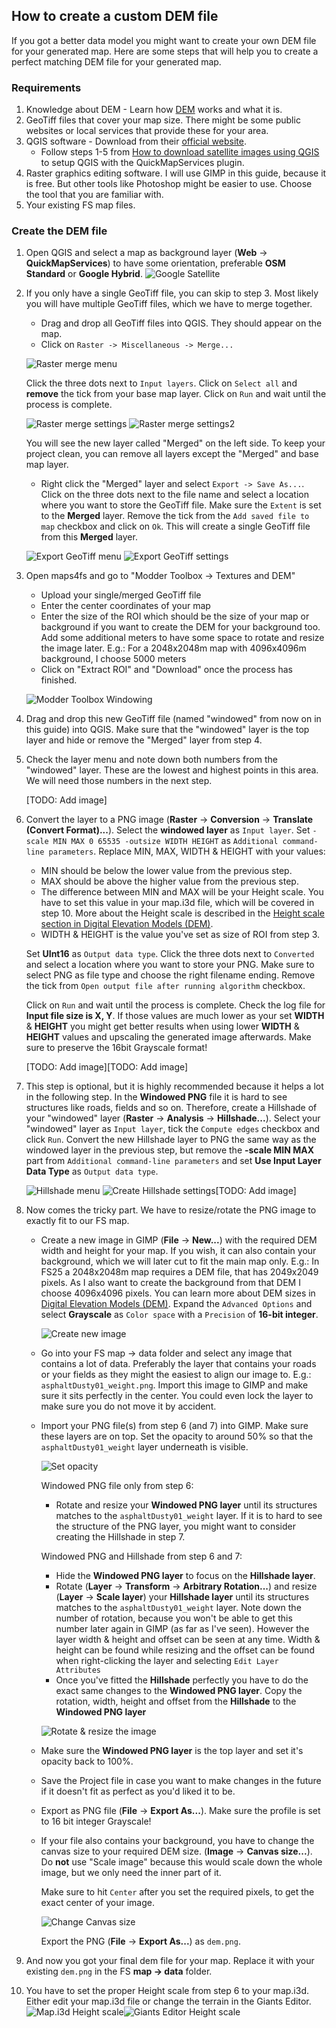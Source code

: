 ## How to create a custom DEM file
If you got a better data model you might want to create your own DEM file for your generated map. Here are some steps that will help you to create a perfect matching DEM file for your generated map.

### Requirements
1. Knowledge about DEM - Learn how [DEM](dem.md) works and what it is.
2. GeoTiff files that cover your map size. There might be some public websites or local services that provide these for your area.
3. QGIS software - Download from their [official website](https://qgis.org/download/).
    * Follow steps 1-5 from [How to download satellite images using QGIS](download_satellite_images.md) to setup QGIS with the QuickMapServices plugin.
4. Raster graphics editing software. I will use GIMP in this guide, because it is free. But other tools like Photoshop might be easier to use. Choose the tool that you are familiar with.
5. Your existing FS map files.


### Create the DEM file
1. Open QGIS and select a map as background layer (**Web** -> **QuickMapServices**) to have some orientation, preferable **OSM Standard** or **Google Hybrid**.
![Google Satellite](https://github.com/user-attachments/assets/944e7ffa-c8e8-4e8f-a2f6-ec48855ac822)
2. If you only have a single GeoTiff file, you can skip to step 3. Most likely you will have multiple GeoTiff files, which we have to merge together.
    * Drag and drop all GeoTiff files into QGIS. They should appear on the map.
    * Click on `Raster -> Miscellaneous -> Merge...`
    
    ![Raster merge menu](https://github.com/user-attachments/assets/1db61213-40d2-4c45-9058-180bfc68f394)

    Click the three dots next to `Input layers`. Click on `Select all` and **remove** the tick from your base map layer. Click on `Run` and wait until the process is complete.
   
    ![Raster merge settings](https://github.com/user-attachments/assets/42764ceb-cec8-4ee4-b600-ae6b496eb9bc) ![Raster merge settings2](https://github.com/user-attachments/assets/70e34aff-0455-4232-a80d-2c63bfcc7b83)

    You will see the new layer called "Merged" on the left side. To keep your project clean, you can remove all layers except the "Merged" and base map layer.
    * Right click the "Merged" layer and select `Export -> Save As...`. Click on the three dots next to the file name and select a location where you want to store the GeoTiff file. Make sure the `Extent` is set to the **Merged** layer. Remove the tick from the `Add saved file to map` checkbox and click on `Ok`. This will create a single GeoTiff file from this **Merged** layer.

   ![Export GeoTiff menu](https://github.com/user-attachments/assets/381c4afe-55a2-4c43-ad7d-550a0f8746db) ![Export GeoTiff settings](https://github.com/user-attachments/assets/d4f489ab-b14b-4a9e-a951-b8ae5b0d46ce)

   
3. Open maps4fs and go to "Modder Toolbox -> Textures and DEM"
    * Upload your single/merged GeoTiff file
    * Enter the center coordinates of your map
    * Enter the size of the ROI which should be the size of your map or background if you want to create the DEM for your background too. Add some additional meters to have some space to rotate and resize the image later.
    E.g.: For a 2048x2048m map with 4096x4096m background, I choose 5000 meters
    * Click on "Extract ROI" and "Download" once the process has finished.

    ![Modder Toolbox Windowing](https://github.com/user-attachments/assets/4de23e0b-ffa8-4ca4-923e-4e4cd47b7f57)

4. Drag and drop this new GeoTiff file (named "windowed" from now on in this guide) into QGIS. Make sure that the "windowed" layer is the top layer and hide or remove the "Merged" layer from step 4.
5. Check the layer menu and note down both numbers from the "windowed" layer. These are the lowest and highest points in this area. We will need those numbers in the next step. 

   [TODO: Add image]

6. Convert the layer to a PNG image (**Raster** -> **Conversion** -> **Translate (Convert Format)...**). Select the **windowed layer** as `Input layer`. Set `-scale MIN MAX 0 65535 -outsize WIDTH HEIGHT` as `Additional command-line parameters`. Replace MIN, MAX, WIDTH & HEIGHT with your values:

   * MIN should be below the lower value from the previous step.
   * MAX should be above the higher value from the previous step. 
   * The difference between MIN and MAX will be your Height scale. You have to set this value in your map.i3d file, which will be covered in step 10. More about the Height scale is described in the [Height scale section in Digital Elevation Models (DEM)](dem.md#height-scale).
   * WIDTH & HEIGHT is the value you've set as size of ROI from step 3.

   Set **UInt16** as `Output data type`. Click the three dots next to `Converted` and select a location where you want to store your PNG. Make sure to select PNG as file type and choose the right filename ending. Remove the tick from `Open output file after running algorithm` checkbox.

   Click on `Run` and wait until the process is complete. Check the log file for **Input file size is X, Y**. If those values are much lower as your set **WIDTH** & **HEIGHT** you might get better results when using lower **WIDTH** & **HEIGHT** values and upscaling the generated image afterwards. Make sure to preserve the 16bit Grayscale format!

   [TODO: Add image][TODO: Add image]


7. This step is optional, but it is highly recommended because it helps a lot in the following step. In the **Windowed PNG** file it is hard to see structures like roads, fields and so on. Therefore, create a Hillshade of your "windowed" layer (**Raster** -> **Analysis** -> **Hillshade...**). Select your "windowed" layer as `Input layer`, tick the `Compute edges` checkbox and click `Run`. Convert the new Hillshade layer to PNG the same way as the windowed layer in the previous step, but remove the **-scale MIN MAX** part from `Additional command-line parameters` and set **Use Input Layer Data Type** as `Output data type`.

   ![Hillshade menu](https://github.com/user-attachments/assets/aa7122d3-fd46-46ce-91dd-842aeed24d97) ![Create Hillshade settings](https://github.com/user-attachments/assets/0045187e-0816-418d-be40-fff3d8004ecb)[TODO: Add image]


8. Now comes the tricky part. We have to resize/rotate the PNG image to exactly fit to our FS map.
    * Create a new image in GIMP (**File** -> **New...**) with the required DEM width and height for your map. If you wish, it can also contain your background, which we will later cut to fit the main map only. E.g.: In FS25 a 2048x2048m map requires a DEM file, that has 2049x2049 pixels. As I also want to create the background from that DEM I choose 4096x4096 pixels. You can learn more about DEM sizes in [Digital Elevation Models (DEM)](dem.md#height-scale). Expand the `Advanced Options` and select **Grayscale** as `Color space` with a `Precision` of **16-bit integer**.

      ![Create new image](https://github.com/user-attachments/assets/8bc88882-4939-4e86-93fb-f6529c25c0fd)

    * Go into your FS map -> data folder and select any image that contains a lot of data. Preferably the layer that contains your roads or your fields as they might the easiest to align our image to. E.g.: `asphaltDusty01_weight.png`. Import this image to GIMP and make sure it sits perfectly in the center. You could even lock the layer to make sure you do not move it by accident.
    * Import your PNG file(s) from step 6 (and 7) into GIMP. Make sure these layers are on top. Set the opacity to around 50% so that the `asphaltDusty01_weight` layer underneath is visible.
   
         ![Set opacity](https://github.com/user-attachments/assets/a4a24bd7-44a6-4f2a-857f-f851a70af211)
    
        Windowed PNG file only from step 6:
        * Rotate and resize your **Windowed PNG layer** until its structures matches to the `asphaltDusty01_weight` layer. If it is to hard to see the structure of the PNG layer, you might want to consider creating the Hillshade in step 7.
        
        Windowed PNG and Hillshade from step 6 and 7:
        * Hide the **Windowed PNG layer** to focus on the **Hillshade layer**.
        * Rotate (**Layer** -> **Transform** -> **Arbitrary Rotation...**) and resize (**Layer** -> **Scale layer**) your **Hillshade layer** until its structures matches to the `asphaltDusty01_weight` layer. Note down the number of rotation, because you won't be able to get this number later again in GIMP (as far as I've seen). However the layer width & height and offset can be seen at any time. Width & height can be found while resizing and the offset can be found when right-clicking the layer and selecting  `Edit Layer Attributes`
        * Once you've fitted the **Hillshade** perfectly you have to do the exact same changes to the **Windowed PNG layer**. Copy the rotation, width, height and offset from the **Hillshade** to the **Windowed PNG layer**

         ![Rotate & resize the image](https://github.com/user-attachments/assets/4d93f76e-970f-47bb-8f32-ba5949db9aa7)


    * Make sure the **Windowed PNG layer** is the top layer and set it's opacity back to 100%.
    * Save the Project file in case you want to make changes in the future if it doesn't fit as perfect as you'd liked it to be.
    * Export as PNG file (**File** -> **Export As...**). Make sure the profile is set to 16 bit integer Grayscale!
    * If your file also contains your background, you have to change the canvas size to your required DEM size. (**Image** -> **Canvas size...**). Do **not** use "Scale image" because this would scale down the whole image, but we only need the inner part of it.

      Make sure to hit `Center` after you set the required pixels, to get the exact center of your image.

      ![Change Canvas size](https://github.com/user-attachments/assets/4e20e4e2-d565-4b9b-86c2-c59c85e65793)

      Export the PNG (**File** -> **Export As...**) as `dem.png`.
9. And now you got your final dem file for your map. Replace it with your existing `dem.png` in the FS **map -> data** folder.
10. You have to set the proper Height scale from step 6 to your map.i3d. Either edit your map.i3d file or change the terrain in the Giants Editor.
![Map.i3d Height scale](https://github.com/user-attachments/assets/bc8d5a9b-e4a6-4fed-b591-dcabc1af2b14)![Giants Editor Height scale](https://github.com/user-attachments/assets/64f10e5b-4a6f-438e-b426-f1cbcf9c6bc1)

